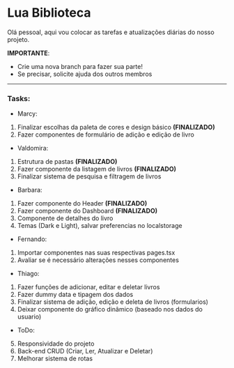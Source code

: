 # Lua Biblioteca

Olá pessoal, aqui vou colocar as tarefas e atualizações diárias do nosso projeto. 

<strong>IMPORTANTE</strong>: 
- Crie uma nova branch para fazer sua parte!
- Se precisar, solicite ajuda dos outros membros

----

<h3>Tasks:</h3>

- Marcy:
1. Finalizar escolhas da paleta de cores e design básico <strong>(FINALIZADO)</strong>
2. Fazer componentes de formulário de adição e edição de livro

- Valdomira:
1. Estrutura de pastas <strong>(FINALIZADO)</strong>
2. Fazer componente da listagem de livros <strong>(FINALIZADO)</strong>
3. Finalizar sistema de pesquisa e filtragem de livros

- Barbara:
1. Fazer componente do Header <strong>(FINALIZADO)</strong>
2. Fazer componente do Dashboard <strong>(FINALIZADO)</strong>
3. Componente de detalhes do livro
4. Temas (Dark e Light), salvar preferencias no localstorage

- Fernando:
1. Importar componentes nas suas respectivas pages.tsx
2. Avaliar se é necessário alterações nesses componentes

- Thiago:
1. Fazer funções de adicionar, editar e deletar livros
2. Fazer dummy data e tipagem dos dados
3. Finalizar sistema de adição, edição e deleta de livros (formularios)
4. Deixar componente do gráfico dinâmico (baseado nos dados do usuario)

- ToDo:
5. Responsividade do projeto
7. Back-end CRUD (Criar, Ler, Atualizar e Deletar)
8. Melhorar sistema de rotas